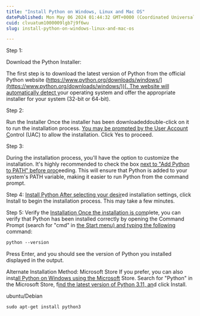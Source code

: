```yaml
---
title: "Install Python on Windows, Linux and Mac OS"
datePublished: Mon May 06 2024 01:44:32 GMT+0000 (Coordinated Universal Time)
cuid: clvuatum1000009lgb7j9f6wu
slug: install-python-on-windows-linux-and-mac-os

---
```


Step 1:

Download the Python Installer:

The first step is to download the latest version of Python from the official Python website ([https://www.python.org/downloads/windows/](https://www.python.org/downloads/windows/))[. The website will automatically detect y](https://www.python.org/downloads/windows/)our operating system and offer the appropriate installer for your system (32-bit or 64-bit).

Step 2:

Run the Installer Once the installer has been downloadeddouble-click on it to run the installation process. [You may be prompted by the User Account C](https://www.python.org/downloads/windows/)ontrol (UAC) to allow the installation. Click Yes to proceed.

Step 3:

During the installation process, you'll have the option to customize the installation. It's highly recommended to check the box [next to "Add Python to PATH" before proc](https://www.python.org/downloads/windows/)eeding. This will ensure that Python is added to your system's PATH variable, making it easier to run Python from the command prompt.

Step 4: [Install Python After selecting your desir](https://www.python.org/downloads/windows/)ed installation settings, click Install to begin the installation process. This may take a few minutes.

Step 5: Verify the [Installation Once the installation is com](https://www.python.org/downloads/windows/)plete, you can verify that Python has been installed correctly by opening the Command Prompt (search for "cmd" in [the Start menu) and typing the following](https://www.python.org/downloads/windows/) command:

```css
python --version
```

Press Enter, and you should see the version of Python you installed displayed in the output.

Alternate Installation Method: Microsoft Store If you prefer, you can also inst[all Python on Windows using the Microsoft](https://www.python.org/downloads/windows/) Store. Search for "Python" in the Microsoft Store, f[ind the latest version of Python 3.11, an](https://www.python.org/downloads/windows/)d click Install.

ubuntu/Debian

```css
sudo apt-get install python3
```